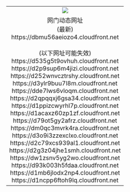 ﻿<table>
  <tr></tr>
  <tr><td colspan=2 align=center><img src="https://dbmu56aeiozo4.cloudfront.net/Up/oGate.jpg" /></td></tr>
  <tr><td colspan=2 align=center>网门动态网址<br/>(最新)
<br>https://dbmu56aeiozo4.cloudfront.net
<br/><br/>(以下网址可能失效)
<br>https://d535g5t9ovhuh.cloudfront.net
<br>https://d2p9sup6m4jizi.cloudfront.net
<br>https://d252wnvcztrshy.cloudfront.net
<br>https://d3ylr9buu7l8m.cloudfront.net
<br>https://dde7lws6vloqm.cloudfront.net
<br>https://d2qpqqxj6gsa34.cloudfront.net
<br>https://d1ppizcwyrhl7p.cloudfront.net
<br>https://d1acaxz60zp1zf.cloudfront.net
<br>https://d79ot5gy2afrz.cloudfront.net
<br>https://dm0qc3mvrk4ra.cloudfront.net
<br>https://d3o9i3zzexclxo.cloudfront.net
<br>https://d2c79xcs939al1.cloudfront.net
<br>https://d2g3z04jhe1smh.cloudfront.net
<br>https://dw1zsnv5yg2wo.cloudfront.net
<br>https://d93k003h5fdaa.cloudfront.net
<br>https://d1mb6jlodx2np4.cloudfront.net
<br>https://d1ncpp6ftoh9lq.cloudfront.net
    </td>
  </tr>
</table>
